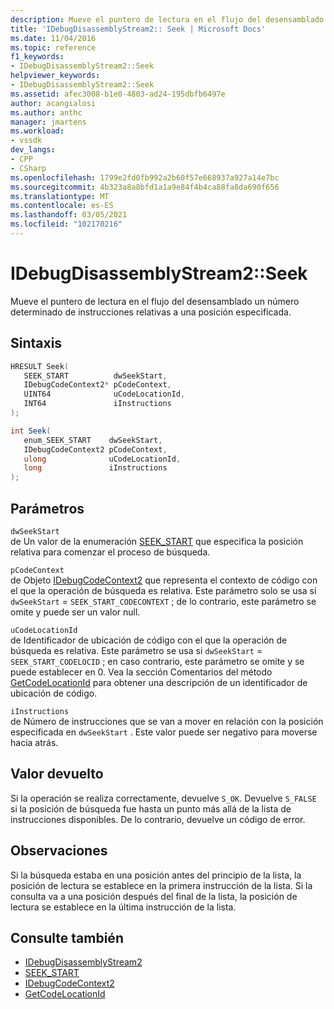 ```yaml
---
description: Mueve el puntero de lectura en el flujo del desensamblado un número determinado de instrucciones relativas a una posición especificada.
title: 'IDebugDisassemblyStream2:: Seek | Microsoft Docs'
ms.date: 11/04/2016
ms.topic: reference
f1_keywords:
- IDebugDisassemblyStream2::Seek
helpviewer_keywords:
- IDebugDisassemblyStream2::Seek
ms.assetid: afec3008-b1e0-4803-ad24-195dbfb6497e
author: acangialosi
ms.author: anthc
manager: jmartens
ms.workload:
- vssdk
dev_langs:
- CPP
- CSharp
ms.openlocfilehash: 1799e2fd0fb992a2b60f57e668937a927a14e7bc
ms.sourcegitcommit: 4b323a8a8bfd1a1a9e84f4b4ca88fa8da690f656
ms.translationtype: MT
ms.contentlocale: es-ES
ms.lasthandoff: 03/05/2021
ms.locfileid: "102170216"
---
```

# <a name="idebugdisassemblystream2seek"></a>IDebugDisassemblyStream2::Seek
Mueve el puntero de lectura en el flujo del desensamblado un número determinado de instrucciones relativas a una posición especificada.

## <a name="syntax"></a>Sintaxis

```cpp
HRESULT Seek( 
   SEEK_START          dwSeekStart,
   IDebugCodeContext2* pCodeContext,
   UINT64              uCodeLocationId,
   INT64               iInstructions
);
```

```csharp
int Seek( 
   enum_SEEK_START    dwSeekStart,
   IDebugCodeContext2 pCodeContext,
   ulong              uCodeLocationId,
   long               iInstructions
);
```

## <a name="parameters"></a>Parámetros
`dwSeekStart`\
de Un valor de la enumeración [SEEK_START](../../../extensibility/debugger/reference/seek-start.md) que especifica la posición relativa para comenzar el proceso de búsqueda.

`pCodeContext`\
de Objeto [IDebugCodeContext2](../../../extensibility/debugger/reference/idebugcodecontext2.md) que representa el contexto de código con el que la operación de búsqueda es relativa. Este parámetro solo se usa si `dwSeekStart`  =  `SEEK_START_CODECONTEXT` ; de lo contrario, este parámetro se omite y puede ser un valor null.

`uCodeLocationId`\
de Identificador de ubicación de código con el que la operación de búsqueda es relativa. Este parámetro se usa si `dwSeekStart`  =  `SEEK_START_CODELOCID` ; en caso contrario, este parámetro se omite y se puede establecer en 0. Vea la sección Comentarios del método [GetCodeLocationId](../../../extensibility/debugger/reference/idebugdisassemblystream2-getcodelocationid.md) para obtener una descripción de un identificador de ubicación de código.

`iInstructions`\
de Número de instrucciones que se van a mover en relación con la posición especificada en `dwSeekStart` . Este valor puede ser negativo para moverse hacia atrás.

## <a name="return-value"></a>Valor devuelto
 Si la operación se realiza correctamente, devuelve `S_OK`. Devuelve `S_FALSE` si la posición de búsqueda fue hasta un punto más allá de la lista de instrucciones disponibles. De lo contrario, devuelve un código de error.

## <a name="remarks"></a>Observaciones
 Si la búsqueda estaba en una posición antes del principio de la lista, la posición de lectura se establece en la primera instrucción de la lista. Si la consulta va a una posición después del final de la lista, la posición de lectura se establece en la última instrucción de la lista.

## <a name="see-also"></a>Consulte también
- [IDebugDisassemblyStream2](../../../extensibility/debugger/reference/idebugdisassemblystream2.md)
- [SEEK_START](../../../extensibility/debugger/reference/seek-start.md)
- [IDebugCodeContext2](../../../extensibility/debugger/reference/idebugcodecontext2.md)
- [GetCodeLocationId](../../../extensibility/debugger/reference/idebugdisassemblystream2-getcodelocationid.md)
